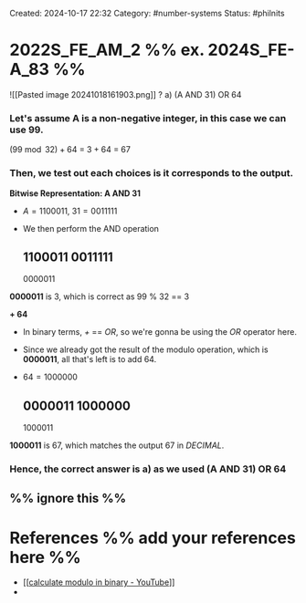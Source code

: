 Created: 2024-10-17 22:32
Category: #number-systems 
Status: #philnits



# 2022S_FE_AM_2 %% ex. 2024S_FE-A_83 %%

![[Pasted image 20241018161903.png]]
? 
a) (A AND 31) OR 64

### Let's assume A is a non-negative integer, in this case we can use 99.

$(99 \bmod 32) + 64$ = $3 + 64$ = $67$

### Then, we test out each choices is it corresponds to the output.

**Bitwise Representation: A AND 31**
- $A = 1100011$, $31 = 0011111$
- We then perform the AND operation

	1100011
	0011111
	---------
	0000011

**0000011** is 3, which is correct as 99 % 32 == 3

**+ 64**
- In binary terms, *+* == *OR*, so we're gonna be using the *OR* operator here.
- Since we already got the result of the modulo operation, which is **0000011**, all that's left is to add 64.
- $64 = 1000000$

	0000011
	1000000
	---------
	1000011

**1000011** is 67, which matches the output 67 in *DECIMAL*.

### Hence, the correct answer is a) as we used **(A AND 31) OR 64**

%% ignore this %%
---









# References %% add your references here %%
- [[[calculate modulo in binary - YouTube](https://www.youtube.com/watch?v=rWw4eJTnjU0)]]
- 